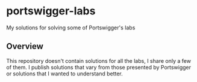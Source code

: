 # portswigger-labs
My solutions for solving some of Portswigger's labs  
## Overview
This repository doesn't contain solutions for all the labs, I share only a few of them. I publish solutions that vary from those presented by Portswigger or solutions that I wanted to understand better.
